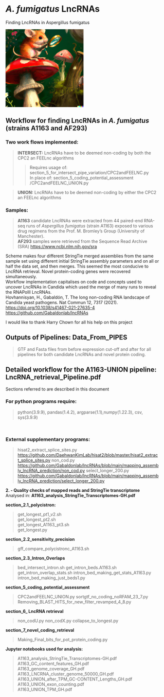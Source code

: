 # *A. fumigatus* LncRNAs

Finding LncRNAs in Aspergillus fumigatus

![FungalExploration](./images/FungalExploration.png)

## Workflow for finding LncRNAs in *A. fumigatus* (strains A1163 and AF293)
### Two work flows implemented:
> **INTERSECT:** LncRNAs have to be deemed non-coding by both the CPC2 an FEELnc algorithms  
> > Requires usage of: section_5_for_intersect_pipe_variation/CPC2andFEELNC.py  
> > In place of: section_5_coding_potential_assessment /CPC2andFEELNC_UNION.py 

> **UNION:** LncRNAs have to be deemed non-coding by either the CPC2 an FEELnc algorithms  
### Samples: 
> **A1163** candidate LncRNAs were extracted from 44 paired-end RNA-seq runs of *Aspergillus fumigatus* (strain A1163) exposed to various drug regimens from the Prof. M. Bromley’s Group (University of Manchester).  
> **AF293** samples were retrieved from the Sequence Read Archive (SRA) https://www.ncbi.nlm.nih.gov/sra  

Scheme makes four different StringTie merged assemblies from the same sample set using different initial StringTie assembly parameters and on all or half the data set, and then merges. This seemed the most conducive to LncRNA retrieval. Novel protein-coding  genes were recovered simultaneously.<br>Workflow implementation capitalises on code and concepts used to uncover LncRNAs in Candida which used the merge of many runs to reveal the RNAPolII LncRNAs.<br>
Hovhannisyan, H., Gabaldón, T. The long non-coding RNA landscape of Candida yeast pathogens. Nat Commun 12, 7317 (2021).<br> https://doi.org/10.1038/s41467-021-27635-4 https://github.com/Gabaldonlab/lncRNAs

I would like to thank Harry Chown for all his help on this project

## **Outputs of Pipelines: Data_From_PIPES** 
> GTF and Fasta files from before expression cut-off and after for all pipelines for both candidate LncRNAs and novel protein coding.<br>
## **Detailed workflow for the A1163-UNION pipeline: LncRNA_retrieval_Pipeline.pdf**
Sections referred to are described in this document
### For python programs require:
> python(3.9.9), pandas(1.4.2), argparse(1.1),numpy(1.22.3), csv, sys(3.9.9)
<br>

### External supplementary programs:<br>
> hisat2_extract_splice_sites.py https://github.com/DaehwanKimLab/hisat2/blob/master/hisat2_extract_splice_sites.py
> non_cod.py https://github.com/Gabaldonlab/lncRNAs/blob/main/mapping_assembly_lncRNA_prediction/non_cod.py
>select_longer_200.py https://github.com/Gabaldonlab/lncRNAs/blob/main/mapping_assembly_lncRNA_prediction/select_longer_200.py<br/>  

 **2. - Quality checks of mapped reads and StringTie transcriptome** Analysed in: **A1163_analysis_StringTie_Transcriptomes-GH.pdf** <br>
 
**section_2.1_polycistron:**
 > get_longest_pt1_v2.sh<br>
	get_longest_pt2.sh<br>
	get_longest_A1163_pt3.sh<br>
	get_longest.py<br>
	
**section_2.2_sensitivity_precision**
> gff_compare_polycistronc_A1163.sh

**section_2.3_Intron_Overlaps**
 > bed_intersect_intron.sh
	get_intron_beds.A1163.sh
	get_intron_overlap_stats.sh
	intron_bed_making_get_stats_A1163.py
	intron_bed_making_just_beds1.py
	
**section_5_coding_potential_assessment**
 > CPC2andFEELNC_UNION.py
	sortgtf_no_coding_noRFAM_23_7.py
	Removing_BLAST_HITS_for_new_filter_revamped_4_8.py
	
**section_6_ LncRNA retrieval**
 >	non_codU.py
	non_codX.py
	collapse_to_longest.py
	
**section_7_novel_coding_retrieval**
 >	Making_Final_bits_for_pot_protein_coding.py
	
**Jupyter notebooks used for analysis:**
 >	A1163_analysis_StringTie_Transcriptomes-GH.pdf  
	A1163_GC_content_features_GH.pdf  
	A1163_genome_coverage_GH.pdf  
	A1163_LNCRNA_cluster_genome_50000_GH.pdf  
	A1163_UNION_after_TPM_GC-CONTENT_Lengths_GH.pdf  
	A1163_UNION_exon_counting.pdf  
	A1163_UNION_TPM_GH.pdf  


